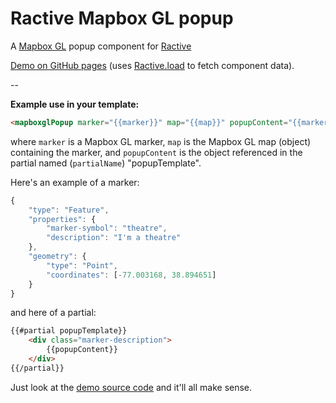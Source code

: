 # Ractive Mapbox GL popup
A [Mapbox GL](https://www.mapbox.com/mapbox-gl-js/api/) popup component for [Ractive](https://github.com/ractivejs/ractive)

[Demo on GitHub pages](http://aesqe.github.io/ractive-mapboxgl-popup/) (uses [Ractive.load](https://github.com/ractivejs/ractive-load) to fetch component data).

--

**Example use in your template:**

```html
<mapboxglPopup marker="{{marker}}" map="{{map}}" popupContent="{{marker.properties.description}}" partialName="popupTemplate" />
```

where `marker` is a Mapbox GL marker, `map` is the Mapbox GL map (object) containing the marker, and `popupContent` is the object referenced in the partial named (`partialName`) "popupTemplate".

Here's an example of a marker:

```javascript
{
	"type": "Feature",
	"properties": {
		"marker-symbol": "theatre",
		"description": "I'm a theatre"
	},
	"geometry": {
		"type": "Point",
		"coordinates": [-77.003168, 38.894651]
	}
}
```

and here of a partial:

```html
{{#partial popupTemplate}}
	<div class="marker-description">
		{{popupContent}}
	</div>
{{/partial}}
```

Just look at the [demo source code](https://github.com/aesqe/ractive-mapboxgl-popup/blob/master/index.html) and it'll all make sense.
